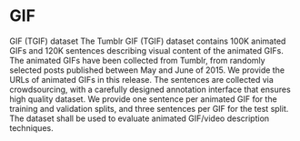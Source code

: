 # GIF

GIF (TGIF) dataset
The Tumblr GIF (TGIF) dataset contains 100K animated GIFs and 120K sentences describing visual content of the animated GIFs. The animated GIFs have been collected from Tumblr, from randomly selected posts published between May and June of 2015. We provide the URLs of animated GIFs in this release. The sentences are collected via crowdsourcing, with a carefully designed annotation interface that ensures high quality dataset. We provide one sentence per animated GIF for the training and validation splits, and three sentences per GIF for the test split. The dataset shall be used to evaluate animated GIF/video description techniques.
